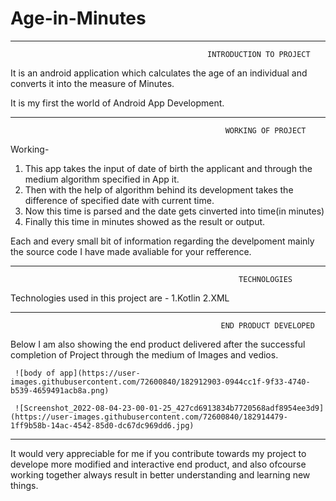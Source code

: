# Age-in-Minutes

*************************************************************************************************************************************************************************
                                                INTRODUCTION TO PROJECT

It is an android application which calculates the age of an individual and converts it into the measure of Minutes. 

It is my first the world of Android App Development.

*************************************************************************************************************************************************************************
                                
                                                    WORKING OF PROJECT

Working-

  1. This app takes the input of date of birth the applicant and through the medium algorithm specified in App it.
  2. Then with the help of algorithm behind its development takes the difference of specified date with current time.
  3. Now this time is parsed and the date gets cinverted into time(in minutes)
  4. Finally this time in minutes showed as the result or output.

Each and every small bit of information regarding the develpoment mainly the source code I have made avaliable for your refference.

**********************************************************************************************************************************************************************

                                                       TECHNOLOGIES

Technologies used in this project are - 
   1.Kotlin
   2.XML

**********************************************************************************************************************************************************************

                                                   END PRODUCT DEVELOPED

Below I am also showing the end product delivered after the successful completion of Project through the medium of Images and vedios.
 
     ![body of app](https://user-images.githubusercontent.com/72600840/182912903-0944cc1f-9f33-4740-b539-4659491acb8a.png)

     ![Screenshot_2022-08-04-23-00-01-25_427cd6913834b7720568adf8954ee3d9](https://user-images.githubusercontent.com/72600840/182914479-1ff9b58b-14ac-4542-85d0-dc67dc969dd6.jpg)

**********************************************************************************************************************************************************************
     

  It would very appreciable for me if you contribute towards my project to develope more modified and interactive end product, and also ofcourse working together always result in better understanding and learning new things.

